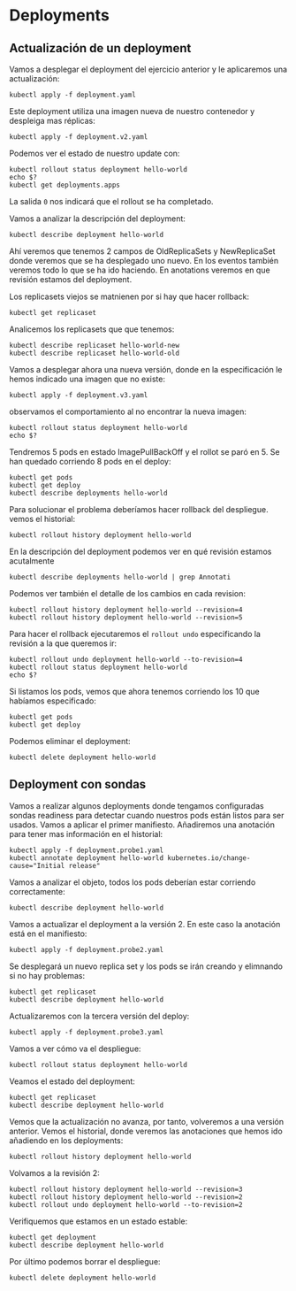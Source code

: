 # Deployments
## Actualización de un deployment

Vamos a desplegar el deployment del ejercicio anterior y le aplicaremos una actualización:
```
kubectl apply -f deployment.yaml
```

Este deployment utiliza una imagen nueva de nuestro contenedor y despleiga mas réplicas:
```
kubectl apply -f deployment.v2.yaml
```

Podemos ver el estado de nuestro update con:
```
kubectl rollout status deployment hello-world
echo $?
kubectl get deployments.apps
```

La salida `0` nos indicará que el rollout se ha completado.

Vamos a analizar la descripción del deployment:
```
kubectl describe deployment hello-world
```
Ahí veremos que tenemos 2 campos de OldReplicaSets y NewReplicaSet donde veremos que se ha desplegado uno nuevo. En los eventos también veremos todo lo que se ha ido haciendo. En anotations veremos en que revisión estamos del deployment.

Los replicasets viejos se matnienen por si hay que hacer rollback:
```
kubectl get replicaset
```

Analicemos los replicasets que que tenemos:
```
kubectl describe replicaset hello-world-new
kubectl describe replicaset hello-world-old
```

Vamos a desplegar ahora una nueva versión, donde en la especificación le hemos indicado una imagen que no existe:
```
kubectl apply -f deployment.v3.yaml
```
observamos el comportamiento al no encontrar la nueva imagen:
```
kubectl rollout status deployment hello-world
echo $?
```

Tendremos 5 pods en estado ImagePullBackOff y el rollot se paró en 5. Se han quedado corriendo 8 pods en el deploy:
```
kubectl get pods
kubectl get deploy
kubectl describe deployments hello-world
```

Para solucionar el problema deberíamos hacer rollback del despliegue. vemos el historial:
```
kubectl rollout history deployment hello-world
```
En la descripción del deployment podemos ver en qué revisión estamos acutalmente
```
kubectl describe deployments hello-world | grep Annotati
```

Podemos ver también el detalle de los cambios en cada revision:
```
kubectl rollout history deployment hello-world --revision=4
kubectl rollout history deployment hello-world --revision=5
```

Para hacer el rollback ejecutaremos el `rollout undo` especificando la revisión a la que queremos ir:
```
kubectl rollout undo deployment hello-world --to-revision=4
kubectl rollout status deployment hello-world
echo $?
```

Si listamos los pods, vemos que ahora tenemos corriendo los 10 que habíamos especificado:

```
kubectl get pods
kubectl get deploy
```

Podemos eliminar el deployment:
```
kubectl delete deployment hello-world
```

## Deployment con sondas
Vamos a realizar algunos deployments donde tengamos configuradas sondas readiness para detectar cuando nuestros pods están listos para ser usados.  Vamos a aplicar el primer manifiesto. Añadiremos una anotación para tener mas información en el historial:

```
kubectl apply -f deployment.probe1.yaml
kubectl annotate deployment hello-world kubernetes.io/change-cause="Initial release"
```
Vamos a analizar el objeto, todos los pods deberían estar corriendo correctamente:
```
kubectl describe deployment hello-world
```

Vamos a actualizar el deployment a la versión 2. En este caso la anotación está en el manifiesto:
```
kubectl apply -f deployment.probe2.yaml
```

Se desplegará un nuevo replica set y los pods se irán creando y elimnando si no hay problemas:
```
kubectl get replicaset
kubectl describe deployment hello-world
```

Actualizaremos con la tercera versión del deploy:
```
kubectl apply -f deployment.probe3.yaml
```
Vamos a ver cómo va el despliegue:
```
kubectl rollout status deployment hello-world
```
Veamos el estado del deployment:
```
kubectl get replicaset
kubectl describe deployment hello-world
```

Vemos que la actualización no avanza, por tanto, volveremos a una versión anterior. Vemos el historial, donde veremos las anotaciones que hemos ido añadiendo en los deployments:
```
kubectl rollout history deployment hello-world
```
Volvamos a la revisión 2:
```
kubectl rollout history deployment hello-world --revision=3
kubectl rollout history deployment hello-world --revision=2
kubectl rollout undo deployment hello-world --to-revision=2
```

Verifiquemos que estamos en un estado estable:
```
kubectl get deployment
kubectl describe deployment hello-world
```

Por último podemos borrar el despliegue:
```
kubectl delete deployment hello-world
```